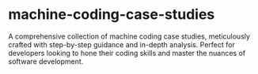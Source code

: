 # machine-coding-case-studies
A comprehensive collection of machine coding case studies, meticulously crafted with step-by-step guidance and in-depth analysis. Perfect for developers looking to hone their coding skills and master the nuances of software development.
